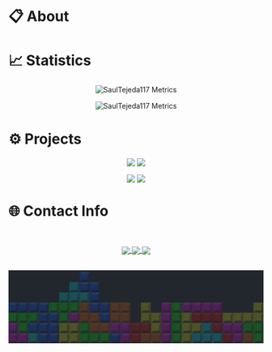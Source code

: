 
<!--<img src="/c.png" alt="Metrics" width="100%" height = "30%"><br>-->
<!-- Profile Stats -->
# 📋 About








# 📈  Statistics

<p align="center">
    <img alt="SaulTejeda117 Metrics" align="center" src="https://github-readme-stats.vercel.app/api?username=saulTejeda117&show_icons=true&theme=radical&hide_border=True&card_width=800" />
</p>
<p align="center">
    <img alt="SaulTejeda117 Metrics" align="center" src="https://github-readme-stats.vercel.app/api/top-langs/?username=saulTejeda117&show_icons=true&theme=radical&card_width=750&hide_border=True&langs_count=9&layout=compact" />
</p>

# ⚙️  Projects 
<!-- Projects -->
<p align="center">
    <a href="https://github.com/saulTejeda117/Personal-Agenda">
    <img align="center" src="https://github-readme-stats.vercel.app/api/pin/?username=saulTejeda117&repo=Personal-Agenda&show_icons=true&theme=radical&card_width=50&hide_border=True" /></a>
    <a href="https://github.com/saulTejeda117/Multi-Fuctional-Watch">
    <img align="center" src="https://github-readme-stats.vercel.app/api/pin/?username=saulTejeda117&repo=Multi-Fuctional-Watch&show_icons=true&theme=radical&card_width=50&hide_border=True" />
  </a>
</p>
<p align="center">
    <a href="https://github.com/saulTejeda117/YouTube-Downloader">
    <img align="center" src="https://github-readme-stats.vercel.app/api/pin/?username=saulTejeda117&repo=YouTube-Downloader&show_icons=true&theme=radical&card_width=50&hide_border=True" /></a>
    <a href="https://github.com/saulTejeda117/Multi-Fuctional-Watch">
    <img align="center" src="https://github-readme-stats.vercel.app/api/pin/?username=saulTejeda117&repo=Numeric-Puzzle&show_icons=true&theme=radical&card_width=50&hide_border=True" />
  </a>
</p>

# 🌐 Contact Info
<br> 
<p align="center">
    <a href="http://www.saultejeda.com">
    <img align="center" src="http://img.shields.io/badge/-Portfolio-F6F6F6?style=for-the-badge&logo=notion&logoColor=black&logoWidth=40&link=http://www.saultejeda.com" />
    </a>
    <a href="https://www.linkedin.com/in/sa%C3%BAl-rafael-tejeda-mili%C3%A1n-924a59253/">
    <img align="center" src="https://img.shields.io/badge/-LinkedIn-0e76a8?style=for-the-badge&logo=Linkedin&logoColor=white&logoWidth=40&link=https://www.linkedin.com/in/sa%C3%BAl-rafael-tejeda-mili%C3%A1n-924a59253/"/>
    </a>
   <a href="http://www.saultejeda.com/src/Docs/SRTM_CV.pdf"> 
    <img align="center" src="http://img.shields.io/badge/-Curriculum-ffff45?style=for-the-badge&logo=notion&logoColor=black&logoWidth=40&link=http://www.saultejeda.com/src/Docs/SRTM_CV.pdf"/>
    </a>
    <!-- Lang Stats
    <a href="https://www.instagram.com/saultejedam/">
    <img align="center" src="https://img.shields.io/badge/-Instagram-ff69b4?style=for-the-badge&logo=instagram&logoColor=white&logoWidth=40&link=https://www.instagram.com/saultejedam/"/>
        </a>
    --> 
</p>
<br> 
    
<img src="/b.jpg" alt="I <3 Tetris" width="100%" height = "30%">
